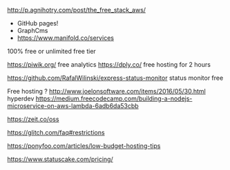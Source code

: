 
http://p.agnihotry.com/post/the_free_stack_aws/

* GitHub pages!
* GraphCms
* https://www.manifold.co/services


100% free or unlimited free tier

https://piwik.org/ free analytics
https://dply.co/ free hosting for 2 hours

https://github.com/RafalWilinski/express-status-monitor status monitor free

Free hosting ?
http://www.joelonsoftware.com/items/2016/05/30.html hyperdev
https://medium.freecodecamp.com/building-a-nodejs-microservice-on-aws-lambda-6adb6da53cbb



https://zeit.co/oss


https://glitch.com/faq#restrictions

https://ponyfoo.com/articles/low-budget-hosting-tips


https://www.statuscake.com/pricing/

